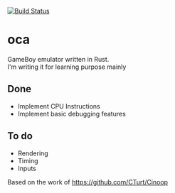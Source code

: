 [![Build Status](https://travis-ci.com/Lisible/oca.svg?branch=master)](https://travis-ci.com/Lisible/oca)

# oca
GameBoy emulator written in Rust.  
I'm writing it for learning purpose mainly

## Done
- Implement CPU Instructions
- Implement basic debugging features
## To do
- Rendering
- Timing
- Inputs

Based on the work of https://github.com/CTurt/Cinoop
